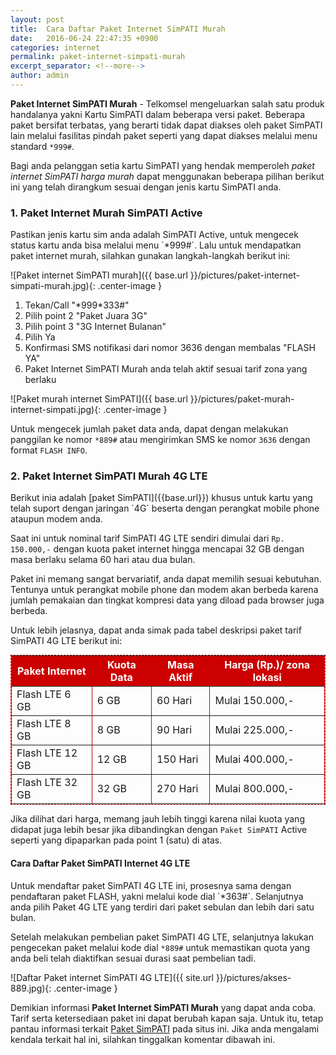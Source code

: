 ```yaml
---
layout: post
title:  Cara Daftar Paket Internet SimPATI Murah
date:   2016-06-24 22:47:35 +0900
categories: internet
permalink: paket-internet-simpati-murah
excerpt_separator: <!--more-->
author: admin
---
```


<b>Paket Internet SimPATI Murah</b> - Telkomsel mengeluarkan salah satu produk handalanya yakni Kartu SimPATI dalam beberapa versi paket. Beberapa paket bersifat<!--more--> terbatas, yang berarti tidak dapat diakses oleh paket SimPATI lain melalui fasilitas pindah paket seperti yang dapat diakses melalui menu standard `*999#`.

Bagi anda pelanggan setia kartu SimPATI yang hendak memperoleh <i>paket internet SimPATI harga murah</i> dapat menggunakan beberapa pilihan berikut ini yang telah dirangkum sesuai dengan jenis kartu SimPATI anda.
<h3>1. Paket Internet Murah SimPATI Active</h3>
Pastikan jenis kartu sim anda adalah SimPATI Active, untuk mengecek status kartu anda bisa melalui menu `*999#`. Lalu untuk mendapatkan paket internet murah, silahkan gunakan langkah-langkah berikut ini:

![Paket internet SimPATI murah]({{ base.url }}/pictures/paket-internet-simpati-murah.jpg){: .center-image }

<ol>
 	<li>Tekan/Call "*999*333#"</li>
 	<li>Pilih point 2 "Paket Juara 3G"</li>
 	<li>Pilih point 3 "3G Internet Bulanan"</li>
 	<li>Pilih Ya</li>
 	<li>Konfirmasi SMS notifikasi dari nomor 3636 dengan membalas "FLASH YA"</li>
 	<li>Paket Internet SimPATI Murah anda telah aktif sesuai tarif zona yang berlaku</li>
</ol>

![Paket murah internet SimPATI]({{ base.url }}/pictures/paket-murah-internet-simpati.jpg){: .center-image }

Untuk mengecek jumlah paket data anda, dapat dengan melakukan panggilan ke nomor `*889#` atau mengirimkan SMS ke nomor `3636` dengan format `FLASH INFO`.

<h3>2. Paket Internet SimPATI Murah 4G LTE</h3>
Berikut inia adalah [paket SimPATI]({{base.url}}) khusus untuk kartu yang telah suport dengan jaringan `4G` beserta dengan perangkat mobile phone ataupun modem anda.

Saat ini untuk nominal tarif SimPATI 4G LTE sendiri dimulai dari `Rp. 150.000,-` dengan kuota paket internet hingga mencapai 32 GB dengan masa berlaku selama 60 hari atau dua bulan.

Paket ini memang sangat bervariatif, anda dapat memilih sesuai kebutuhan. Tentunya untuk perangkat mobile phone dan modem akan berbeda karena jumlah pemakaian dan tingkat kompresi data yang diload pada browser juga berbeda.

Untuk lebih jelasnya, dapat anda simak pada tabel deskripsi paket tarif SimPATI 4G LTE berikut ini:
<table border="1px" cellpadding="5" cellspacing="0" style="width:100%;border-collapse:collapse;border:1px dashed #c00;margin-top:5px;margin-bottom:5px;" class="paket-simpati-internet-mudah-4g-lte">
	<tr style="text-align:center;color:#fff;background:#cc0000;">
		<th>Paket Internet</th>
		<th>Kuota Data</th>
		<th>Masa Aktif</th>
		<th>Harga (Rp.)/ zona lokasi</th>
	</tr>
	<tr>
		<td>Flash LTE 6 GB</td>
		<td>6 GB</td>
		<td>60 Hari</td>
		<td>Mulai 150.000,-</td>
	</tr>
	<tr>
		<td>Flash LTE 8 GB</td>
		<td>8 GB</td>
		<td>90 Hari</td>
		<td>Mulai 225.000,-</td>
	</tr>
	<tr>
		<td>Flash LTE 12 GB</td>
		<td>12 GB</td>
		<td>150 Hari</td>
		<td>Mulai 400.000,-</td>
	</tr>
	<tr>
		<td>Flash LTE 32 GB</td>
		<td>32 GB</td>
		<td>270 Hari</td>
		<td>Mulai 800.000,-</td>
	</tr>
</table>

Jika dilihat dari harga, memang jauh lebih tinggi karena nilai kuota yang didapat juga lebih besar jika dibandingkan dengan `Paket SimPATI` Active seperti yang dipaparkan pada point 1 (satu) di atas.

<h4>Cara Daftar Paket SimPATI Internet 4G LTE</h4>
Untuk mendaftar paket SimPATI 4G LTE ini, prosesnya sama dengan pendaftaran paket FLASH, yakni melalui kode dial `*363#`. Selanjutnya anda pilih Paket 4G LTE yang terdiri dari paket sebulan dan lebih dari satu bulan.

Setelah melakukan pembelian paket SimPATI 4G LTE, selanjutnya lakukan pengecekan paket melalui kode dial `*889#` untuk memastikan quota yang anda beli telah diaktifkan sesuai durasi saat pembelian tadi.

![Daftar Paket internet SimPATI 4G LTE]({{ site.url }}/pictures/akses-889.jpg){: .center-image }

Demikian informasi  <strong>Paket Internet SimPATI Murah</strong> yang dapat anda coba. Tarif serta ketersediaan paket ini dapat berubah kapan saja. Untuk itu, tetap pantau informasi terkait [Paket SimPATI]({{site.url}}) pada situs ini. Jika anda mengalami kendala terkait hal ini, silahkan tinggalkan komentar dibawah ini.